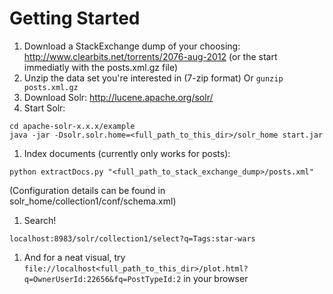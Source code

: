 Getting Started
===============

1. Download a StackExchange dump of your choosing:
   http://www.clearbits.net/torrents/2076-aug-2012 (or the start
immediatly with the posts.xml.gz file)
1. Unzip the data set you're interested in (7-zip format) Or `gunzip
   posts.xml.gz`
1. Download Solr: http://lucene.apache.org/solr/
1. Start Solr:
```
cd apache-solr-x.x.x/example
java -jar -Dsolr.solr.home=<full_path_to_this_dir>/solr_home start.jar
```
1. Index documents (currently only works for posts):
```
python extractDocs.py "<full_path_to_stack_exchange_dump>/posts.xml"
```
(Configuration details can be found in solr_home/collection1/conf/schema.xml)
1. Search!
```
localhost:8983/solr/collection1/select?q=Tags:star-wars
```
1. And for a neat visual, try `file://localhost<full_path_to_this_dir>/plot.html?q=OwnerUserId:22656&fq=PostTypeId:2` in your browser
